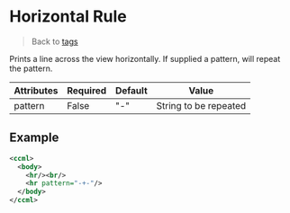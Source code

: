 # Horizontal Rule

> Back to [tags](./)

Prints a line across the view horizontally.  If supplied a pattern, will repeat the pattern.

| Attributes | Required | Default | Value                    |
|------------|----------|---------|--------------------------|
| pattern    | False    | "-"     | String to be repeated    |

## Example

```xml
<ccml>
  <body>
    <hr/><br/>
    <hr pattern="-+-"/>
  </body>
</ccml>
```
